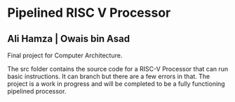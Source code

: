 # Pipelined RISC V Processor
## Ali Hamza | Owais bin Asad 
Final project for Computer Architecture.

The src folder contains the source code for a RISC-V Processor that can run basic instructions. It can branch but there are a few errors in that. The project is a work in progress and will be completed to be a fully functioning pipelined processor.
